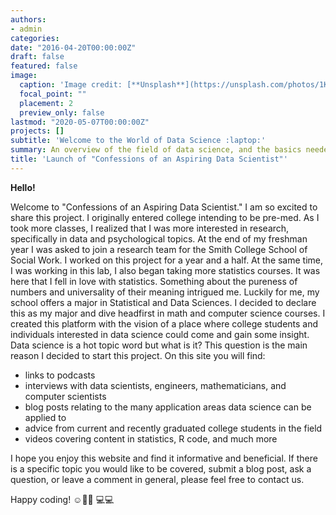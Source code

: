 ```yaml
---
authors:
- admin
categories:
date: "2016-04-20T00:00:00Z"
draft: false  
featured: false 
image:
  caption: 'Image credit: [**Unsplash**](https://unsplash.com/photos/1K6IQsQbizI)'
  focal_point: ""
  placement: 2
  preview_only: false 
lastmod: "2020-05-07T00:00:00Z"
projects: []
subtitle: 'Welcome to the World of Data Science :laptop:'
summary: An overview of the field of data science, and the basics needed to be successful.
title: 'Launch of "Confessions of an Aspiring Data Scientist"'
---
```


**Hello!**

Welcome to "Confessions of an Aspiring Data Scientist." I am so excited to share this project. I originally entered college intending to be pre-med. As I took more classes, I realized that I was more interested in research, specifically in data and psychological topics. At the end of my freshman year I was asked to join a research team for the Smith College School of Social Work. I worked on this project for a year and a half. At the same time, I was working in this lab, I also began taking more statistics courses. It was here that I fell in love with statistics. Something about the pureness of numbers and universality of their meaning intrigued me. Luckily for me, my school offers a major in Statistical and Data Sciences. I decided to declare this as my major and dive headfirst in math and computer science courses. I created this platform with the vision of a place where college students and individuals interested in data science could come and gain some insight. Data science is a hot topic word but what is it? This question is the main reason I decided to start this project. On this site you will find:

- links to podcasts
- interviews with data scientists, engineers, mathematicians, and computer scientists
- blog posts relating to the many application areas data science can be applied to
- advice from current and recently graduated college students in the field
- videos covering content in statistics, R code, and much more

I hope you enjoy this website and find it informative and beneficial. If there is a specific topic you would like to be covered, submit a blog post, ask a question, or leave a comment in general, please feel free to contact us.

Happy coding! ☺️👩🏼
💻💻


